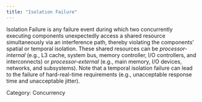 ```yaml
---
title: "Isolation Failure"
---
```


Isolation Failure is any failure event during which two concurrently executing
components unexpectedly access a shared resource simultaneously via an
interference path, thereby violating the components' spatial or temporal
isolation. These shared resources can be *processor-internal* (e.g., L3 cache,
system bus, memory controller, I/O controllers, and interconnects) or
*processor-external* (e.g., main memory, I/O devices, networks, and subsystems).
Note that a temporal isolation failure can lead to the failure of
hard-real-time requirements (e.g., unacceptable response time and unacceptable
jitter).

Category: Concurrency
